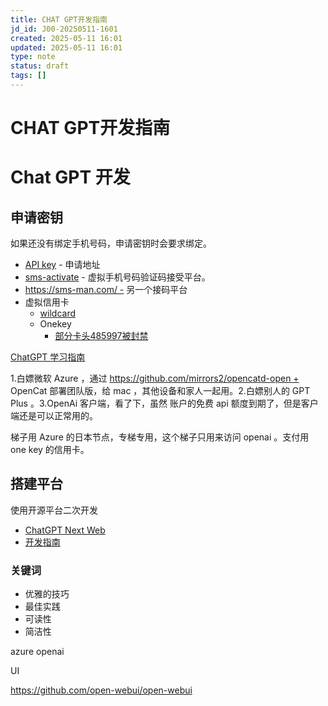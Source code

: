 ```yaml
---
title: CHAT GPT开发指南
jd_id: J00-20250511-1601
created: 2025-05-11 16:01
updated: 2025-05-11 16:01
type: note
status: draft
tags: []
---
```


# CHAT GPT开发指南

# **Chat GPT 开发**

## **申请密钥**

如果还没有绑定手机号码，申请密钥时会要求绑定。

- [API key](https://platform.openai.com/api-keys) - 申请地址
- [sms-activate](https://sms-activate.org/) - 虚拟手机号码验证码接受平台。
- https://sms-man.com/ - 另一个接码平台
- 虚拟信用卡
    - [wildcard](https://bewildcard.com/)
    - Onekey
        - [部分卡头485997被封禁](https://t.me/gpt4share/107)

[ChatGPT 学习指南](https://mi2zo429cdh.feishu.cn/docx/IGd1d8UQuo9DAkxfHqAcnx5OnFd)

1.白嫖微软 Azure ，通过 https://github.com/mirrors2/opencatd-open + OpenCat 部署团队版，给 mac ，其他设备和家人一起用。2.白嫖别人的 GPT Plus 。3.OpenAi 客户端，看了下，虽然 账户的免费 api 额度到期了，但是客户端还是可以正常用的。

梯子用 Azure 的日本节点，专梯专用，这个梯子只用来访问 openai 。支付用 one key 的信用卡。

## **搭建平台**

使用开源平台二次开发

- [ChatGPT Next Web](https://github.com/gaoxiu333/ChatGPT-Next-Web)
- [开发指南](https://mi2zo429cdh.feishu.cn/docx/IGd1d8UQuo9DAkxfHqAcnx5OnFd)

### **关键词**

- 优雅的技巧
- 最佳实践
- 可读性
- 简洁性

azure openai

UI

https://github.com/open-webui/open-webui

